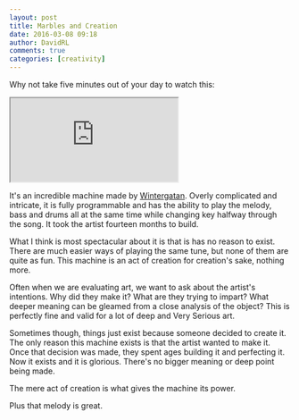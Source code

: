 ```yaml
---
layout: post
title: Marbles and Creation
date: 2016-03-08 09:18
author: DavidRL
comments: true
categories: [creativity]
---
```

Why not take five minutes out of your day to watch this:

<div class="embed-responsive embed-responsive-16by9">
<iframe class="embed-responsive-item" src="https://www.youtube.com/watch?v=IvUU8joBb1Q]" allowfullscreen></iframe>
</div>

It's an incredible machine made by [Wintergatan](http://wintergatan.bandcamp.com/). Overly complicated and intricate, it is fully programmable and has the ability to play the melody, bass and drums all at the same time while changing key halfway through the song. It took the artist fourteen months to build.
<!--more-->
What I think is most spectacular about it is that is has no reason to exist. There are much easier ways of playing the same tune, but none of them are quite as fun. This machine is an act of creation for creation's sake, nothing more.

Often when we are evaluating art, we want to ask about the artist's intentions. Why did they make it? What are they trying to impart? What deeper meaning can be gleamed from a close analysis of the object? This is perfectly fine and valid for a lot of deep and Very Serious art.

Sometimes though, things just exist because someone decided to create it. The only reason this machine exists is that the artist wanted to make it. Once that decision was made, they spent ages building it and perfecting it. Now it exists and it is glorious. There's no bigger meaning or deep point being made.

The mere act of creation is what gives the machine its power.

Plus that melody is great.
